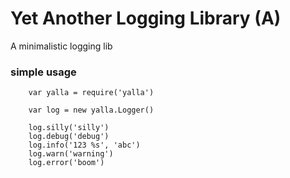 # Yet Another Logging Library (A)

A minimalistic logging lib

### simple usage
```
	var yalla = require('yalla')

	var log = new yalla.Logger()

	log.silly('silly')
	log.debug('debug')
	log.info('123 %s', 'abc')
	log.warn('warning')
	log.error('boom')
```
